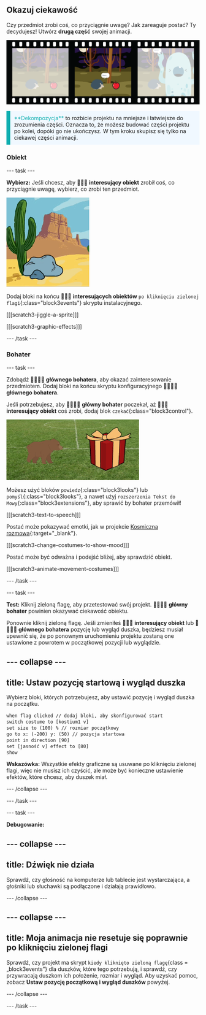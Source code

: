 ## Okazuj ciekawość

Czy przedmiot zrobi coś, co przyciągnie uwagę? Jak zareaguje postać? Ty decydujesz! Utwórz **drugą część** swojej animacji.

![Taśma filmowa z 3 klatkami. Druga ramka jest podświetlona. Ramka przedstawia scenę, w której postać myśli „hmmmm”, patrząc na ciekawy przedmiot.](images/curiosity.png)

<p style="border-left: solid; border-width:10px; border-color: #0faeb0; background-color: aliceblue; padding: 10px;">
  <span style="color: #0faeb0">**Dekompozycja**</span> to rozbicie projektu na mniejsze i łatwiejsze do zrozumienia części. Oznacza to, że możesz budować części projektu po kolei, dopóki go nie ukończysz. W tym kroku skupisz się tylko na ciekawej części animacji.
</p>

### Obiekt

--- task ---

**Wybierz:** Jeśli chcesz, aby 🎂🎾🎁 **interesujący obiekt** zrobił coś, co przyciągnie uwagę, wybierz, co zrobi ten przedmiot.

![Tło pustyni ze skałą jiggling tam iz powrotem.](images/jiggle.gif)

Dodaj bloki na końcu 🎂🎾🎁 **interesujących obiektów** `po kliknięciu zielonej flagi`{:class="block3events"} skryptu instalacyjnego.

[[[scratch3-jiggle-a-sprite]]]

[[[scratch3-graphic-effects]]]

--- /task ---

### Bohater

--- task ---

Zdobądź 🐙👩‍🦼🦖 **głównego bohatera**, aby okazać zainteresowanie przedmiotem. Dodaj bloki na końcu skryptu konfiguracyjnego 🐙👩‍🦼🦖 **głównego bohatera**.

Jeśli potrzebujesz, aby 🐙👩‍🦼🦖 **główny bohater** poczekał, aż 🎂🎾🎁 **interesujący obiekt** coś zrobi, dodaj blok `czekać`{:class="block3control"}.

![Tło pustyni ze skałą jiggling tam i z powrotem.](images/bear.gif)

Możesz użyć bloków `powiedz`{:class="block3looks"} lub `pomyśl`{:class="block3looks"}, a nawet użyj `rozszerzenia Tekst do Mowy`{:class="block3extensions"}, aby sprawić by bohater przemówił!

[[[scratch3-text-to-speech]]]

Postać może pokazywać emotki, jak w projekcie [Kosmiczna rozmowa](https://projects.raspberrypi.org/pl-PL/projects/space-talk){:target="_blank"}.

[[[scratch3-change-costumes-to-show-mood]]]

Postać może być odważna i podejść bliżej, aby sprawdzić obiekt.

[[[scratch3-animate-movement-costumes]]]

--- /task ---

--- task ---

**Test:** Kliknij zieloną flagę, aby przetestować swój projekt. 🐙👩‍🦼🦖 **główny bohater** powinien okazywać ciekawość obiektu.

Ponownie kliknij zieloną flagę. Jeśli zmieniłeś 🎂🎾🎁 **interesujący obiekt** lub 🐙👩‍🦼🦖 **głównego bohatera** pozycję lub wygląd duszka, będziesz musiał upewnić się, że po ponownym uruchomieniu projektu zostaną one ustawione z powrotem w początkowej pozycji lub wyglądzie.

--- collapse ---
---
title: Ustaw pozycję startową i wygląd duszka
---

Wybierz bloki, których potrzebujesz, aby ustawić pozycję i wygląd duszka na początku.

```blocks3
when flag clicked // dodaj bloki, aby skonfigurować start
switch costume to [kostium1 v]
set size to (100) % // rozmiar początkowy
go to x: (-200) y: (50) // pozycja startowa
point in direction [90]
set [jasność v] effect to [80]
show
```

**Wskazówka:** Wszystkie efekty graficzne są usuwane po kliknięciu zielonej flagi, więc nie musisz ich czyścić, ale może być konieczne ustawienie efektów, które chcesz, aby duszek miał.

--- /collapse ---

--- /task ---

--- task ---

**Debugowanie:**

--- collapse ---
---
title: Dźwięk nie działa
---

Sprawdź, czy głośność na komputerze lub tablecie jest wystarczająca, a głośniki lub słuchawki są podłączone i działają prawidłowo.

--- /collapse ---

--- collapse ---
---
title: Moja animacja nie resetuje się poprawnie po kliknięciu zielonej flagi
---

Sprawdź, czy projekt ma skrypt `kiedy kliknięto zieloną flagę`{class = „block3events”} dla duszków, które tego potrzebują, i sprawdź, czy przywracają duszkom ich położenie, rozmiar i wygląd. Aby uzyskać pomoc, zobacz **Ustaw pozycję początkową i wygląd duszków** powyżej.

--- /collapse ---

--- /task ---


